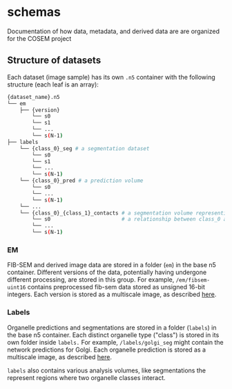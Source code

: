 # schemas
Documentation of how data, metadata, and derived data are are organized for the COSEM project

## Structure of datasets

Each dataset (image sample) has its own `.n5` container with the following structure (each leaf is an array):
```bash
{dataset_name}.n5
└── em
    ├── {version}
        └── s0
        └── s1
        └── ...
        └── s(N-1)
├── labels
    └── {class_0}_seg # a segmentation dataset
        └── s0
        └── s1
        └── ...
        └── s(N-1)
    └── {class_0}_pred # a prediction volume
        └── s0
        └── ...
        └── s(N-1)
    └── ...
    └── {class_0}_{class_1}_contacts # a segmentation volume representing
        └── s0                       # a relationship between class_0 and class_1
        └── ...
        └── s(N-1)
```

### EM

FIB-SEM and derived image data are stored in a folder (`em`) in the base n5 container. Different versions of the data, potentially having undergone different processing, are stored in this group. For example,
`/em/fibsem-uint16` contains preprocessed fib-sem data stored as unsigned 16-bit integers.
Each version is stored as a multiscale image, as described [here](multiscale.md).

### Labels

Organelle predictions and segmentations are stored in a folder (`labels`) in the base n5 container. Each distinct organelle type ("class") is stored in its own folder inside `labels.` For example, `/labels/golgi_seg` might contain the network predictions for Golgi. Each organelle prediction is stored as a multiscale image, as described [here](multiscale.md).

`labels` also contains various analysis volumes, like segmentations the represent regions where two organelle classes interact.